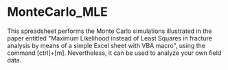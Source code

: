 # MonteCarlo_MLE
This spreadsheet performs the Monte Carlo simulations illustrated in the paper entitled "Maximum Likelihood instead of Least Squares in fracture analysis by means of a simple Excel sheet with VBA macro", using the command [ctrl]+[m]. Nevertheless, it can be used to analyze your own field data.

